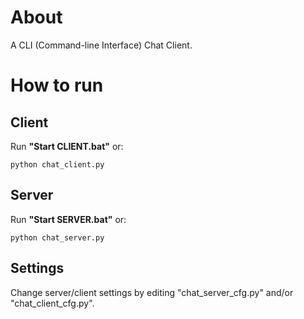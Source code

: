 # About
A CLI (Command-line Interface) Chat Client.

# How to run
## Client
Run **"Start CLIENT.bat"** or:
```
python chat_client.py
```
## Server
Run **"Start SERVER.bat"** or:
```
python chat_server.py
```
## Settings
Change server/client settings by editing "chat_server_cfg.py" and/or "chat_client_cfg.py".
